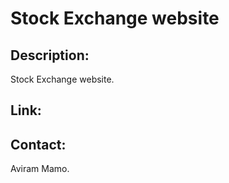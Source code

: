 # Stock Exchange website

## Description:

Stock Exchange website.

## Link:

## Contact:

Aviram Mamo.
